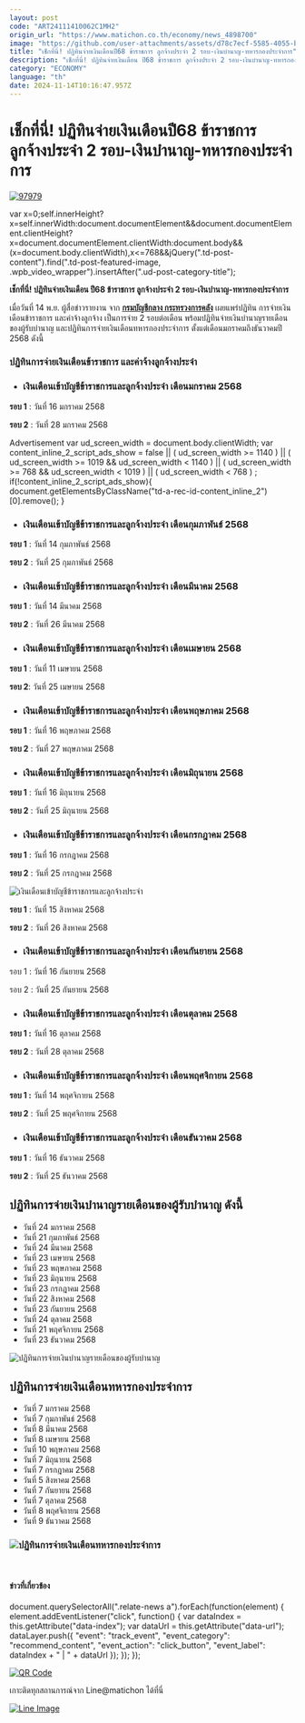 ```yaml
---
layout: post
code: "ART24111410062C1MH2"
origin_url: "https://www.matichon.co.th/economy/news_4898700"
image: "https://github.com/user-attachments/assets/d78c7ecf-5585-4055-b473-549d6e3041d8"
title: "เช็กที่นี่! ปฏิทินจ่ายเงินเดือนปี68 ข้าราชการ ลูกจ้างประจำ 2 รอบ-เงินบำนาญ-ทหารกองประจำการ"
description: "เช็กที่นี่! ปฏิทินจ่ายเงินเดือน ปี68 ข้าราชการ ลูกจ้างประจำ 2 รอบ-เงินบำนาญ-ทหารกองประจำการ"
category: "ECONOMY"
language: "th"
date: 2024-11-14T10:16:47.957Z
---
```


# เช็กที่นี่! ปฏิทินจ่ายเงินเดือนปี68 ข้าราชการ ลูกจ้างประจำ 2 รอบ-เงินบำนาญ-ทหารกองประจำการ

[![](https://www.matichon.co.th/wp-content/uploads/2024/11/97979.jpg "97979")](https://www.matichon.co.th/wp-content/uploads/2024/11/97979.jpg)

var x=0;self.innerHeight?x=self.innerWidth:document.documentElement&&document.documentElement.clientHeight?x=document.documentElement.clientWidth:document.body&&(x=document.body.clientWidth),x<=768&&jQuery(".td-post-content").find(".td-post-featured-image, .wpb\_video\_wrapper").insertAfter(".ud-post-category-title");

**เช็กที่นี่! ปฏิทินจ่ายเงินเดือน ปี68 ข้าราชการ ลูกจ้างประจำ 2 รอบ-เงินบำนาญ-ทหารกองประจำการ**

เมื่อวันที่ 14 พ.ย. ผู้สื่อข่าวรายงาน จาก [**กรมบัญชีกลาง กระทรวงการคลัง**](https://www.facebook.com/CGD.news "https://www.facebook.com/CGD.news") เผยแพร่ปฏิทิน การจ่ายเงินเดือนข้าราชการ และค่าจ้างลูกจ้าง เป็นการจ่าย 2 รอบต่อเดือน พร้อมปฏิทินจ่ายเงินบำนาญรายเดือนของผู้รับบำนาญ และปฏิทินการจ่ายเงินเดือนทหารกองประจำการ ตั้งแต่เดือนมกราคมถึงธันวาคมปี 2568 ดังนี้

### **ปฏิทินการจ่ายเงินเดือนข้าราชการ และค่าจ้างลูกจ้างประจำ**

*   ### **เงินเดือนเข้าบัญชีข้าราชการและลูกจ้างประจำ เดือนมกราคม 2568**
    

**รอบ 1** : วันที่ 16 มกราคม 2568

**รอบ 2** : วันที่ 28 มกราคม 2568

Advertisement var ud\_screen\_width = document.body.clientWidth; var content\_inline\_2\_script\_ads\_show = false || ( ud\_screen\_width >= 1140 ) || ( ud\_screen\_width >= 1019 && ud\_screen\_width < 1140 ) || ( ud\_screen\_width >= 768 && ud\_screen\_width < 1019 ) || ( ud\_screen\_width < 768 ) ; if(!content\_inline\_2\_script\_ads\_show){ document.getElementsByClassName("td-a-rec-id-content\_inline\_2")\[0\].remove(); }

*   ### **เงินเดือนเข้าบัญชีข้าราชการและลูกจ้างประจำ เดือนกุมภาพันธ์ 2568**
    

**รอบ 1** : วันที่ 14 กุมภาพันธ์ 2568

**รอบ 2** : วันที่ 25 กุมภาพันธ์ 2568

*   ### **เงินเดือนเข้าบัญชีข้าราชการและลูกจ้างประจำ เดือนมีนาคม 2568**
    

**รอบ 1** : วันที่ 14 มีนาคม 2568

**รอบ 2** : วันที่ 26 มีนาคม 2568

*   ### **เงินเดือนเข้าบัญชีข้าราชการและลูกจ้างประจำ เดือนเมษายน 2568**
    

**รอบ 1** : วันที่ 11 เมษายน 2568

**รอบ 2**: วันที่ 25 เมษายน 2568

*   ### **เงินเดือนเข้าบัญชีข้าราชการและลูกจ้างประจำ เดือนพฤษภาคม 2568**
    

**รอบ 1** : วันที่ 16 พฤษภาคม 2568

**รอบ 2** : วันที่ 27 พฤษภาคม 2568

*   ### **เงินเดือนเข้าบัญชีข้าราชการและลูกจ้างประจำ เดือนมิถุนายน 2568**
    

**รอบ 1** : วันที่ 16 มิถุนายน 2568

**รอบ 2** : วันที่ 25 มิถุนายน 2568

*   ### **เงินเดือนเข้าบัญชีข้าราชการและลูกจ้างประจำ เดือนกรกฎาคม 2568**
    

**รอบ 1** : วันที่ 16 กรกฎาคม 2568

**รอบ 2** : วันที่ 25 กรกฎาคม 2568

![เงินเดือนเข้าบัญชีข้าราชการและลูกจ้างประจำ](https://www.matichon.co.th/wp-content/uploads/2024/11/886.jpg)

**รอบ 1** : วันที่ 15 สิงหาคม 2568

**รอบ 2** : วันที่ 26 สิงหาคม 2568

*   ### **เงินเดือนเข้าบัญชีข้าราชการและลูกจ้างประจำ เดือนกันยายน 2568**
    

รอบ 1 : วันที่ 16 กันยายน 2568

รอบ 2 : วันที่ 25 กันยายน 2568

*   ### **เงินเดือนเข้าบัญชีข้าราชการและลูกจ้างประจำ เดือนตุลาคม 2568**
    

**รอบ 1 :** วันที่ 16 ตุลาคม 2568

**รอบ 2** : วันที่ 28 ตุลาคม 2568

*   ### **เงินเดือนเข้าบัญชีข้าราชการและลูกจ้างประจำ เดือนพฤศจิกายน 2568**
    

**รอบ 1 :** วันที่ 14 พฤศจิกายน 2568

**รอบ 2** : วันที่ 25 พฤศจิกายน 2568

*   ### **เงินเดือนเข้าบัญชีข้าราชการและลูกจ้างประจำ เดือนธันวาคม 2568**
    

**รอบ 1** : วันที่ 16 ธันวาคม 2568

**รอบ 2** : วันที่ 25 ธันวาคม 2568

**ปฏิทินการจ่ายเงินบำนาญรายเดือนของผู้รับบำนาญ ดังนี้**
-------------------------------------------------------

*   วันที่ 24 มกราคม 2568
*   วันที่ 21 กุมภาพันธ์ 2568
*   วันที่ 24 มีนาคม 2568
*   วันที่ 23 เมษายน 2568
*   วันที่ 23 พฤษภาคม 2568
*   วันที่ 23 มิถุนายน 2568
*   วันที่ 23 กรกฎาคม 2568
*   วันที่ 22 สิงหาคม 2568
*   วันที่ 23 กันยายน 2568
*   วันที่ 24 ตุลาคม 2568
*   วันที่ 21 พฤศจิกายน 2568
*   วันที่ 23 ธันวาคม 2568

![ปฏิทินการจ่ายเงินบำนาญรายเดือนของผู้รับบำนาญ](https://www.matichon.co.th/wp-content/uploads/2024/11/527.jpg)

**ปฏิทินการจ่ายเงินเดือนทหารกองประจำการ**
-----------------------------------------

*   วันที่ 7 มกราคม 2568
*   วันที่ 7 กุมภาพันธ์ 2568
*   วันที่ 8 มีนาคม 2568
*   วันที่ 8 เมษายน 2568
*   วันที่ 10 พฤษภาคม 2568
*   วันที่ 7 มิถุนายน 2568
*   วันที่ 7 กรกฎาคม 2568
*   วันที่ 5 สิงหาคม 2568
*   วันที่ 7 กันยายน 2568
*   วันที่ 7 ตุลาคม 2568
*   วันที่ 8 พฤศจิกายน 2568
*   วันที่ 9 ธันวาคม 2568

### **![ปฏิทินการจ่ายเงินเดือนทหารกองประจำการ](https://www.matichon.co.th/wp-content/uploads/2024/11/969-1.jpg)**

​

#### ข่าวที่เกี่ยวข้อง

document.querySelectorAll(".relate-news a").forEach(function(element) { element.addEventListener("click", function() { var dataIndex = this.getAttribute("data-index"); var dataUrl = this.getAttribute("data-url"); dataLayer.push({ "event": "track\_event", "event\_category": "recommend\_content", "event\_action": "click\_button", "event\_label": dataIndex + " | " + dataUrl }); }); });

[![QR Code](https://www.matichon.co.th/wp-content/uploads/2023/07/wob1371z.jpg)](https://lin.ee/ht0nDxX)

เกาะติดทุกสถานการณ์จาก Line@matichon ได้ที่นี่

[![Line Image](https://www.matichon.co.th/wp-content/uploads/2023/07/th.png)](https://lin.ee/ht0nDxX)